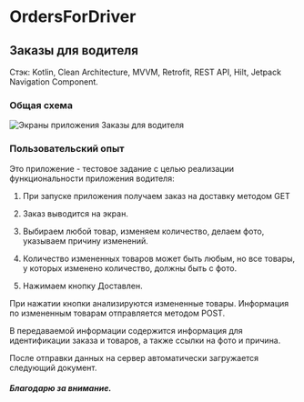 # OrdersForDriver
## Заказы для водителя
Стэк: Kotlin, Clean Architecture, MVVM, Retrofit, REST API, Hilt, Jetpack Navigation Component.

### Общая схема

![Экраны приложения Заказы для водителя](https://user-images.githubusercontent.com/105849482/230721237-c2c99631-3e10-4671-a266-b1935139f30f.png)

### Пользовательский опыт

Это приложение - тестовое задание с целью реализации функциональности приложения водителя:

  1. При запуске приложения получаем заказ на доставку методом GET

  2. Заказ выводится на экран.

  3. Выбираем любой товар, изменяем количество, делаем фото, указываем причину изменений.

  4. Количество измененных товаров может быть любым, но все товары, у которых изменено количество, должны быть с фото.

  5. Нажимаем кнопку Доставлен.

При нажатии кнопки анализируются измененные товары. Информация по измененным товарам отправляется методом POST.

В передаваемой информации содержится информация для идентификации заказа и товаров, а также ссылки на фото и причина.

После отправки данных на сервер автоматически загружается следующий документ.

##### Благодарю за внимание.
